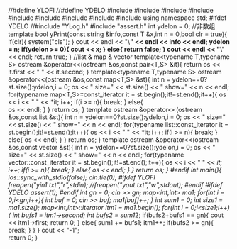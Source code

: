 //#define YLOFI
//#define YDELO
#include<iostream>
#include<iomanip>
#include<string>
#include<sstream>
#include<map>
#include<list>
#include<vector>
#include<algorithm>
#include<cmath> 
using namespace std;
#ifdef YDELO
//#include "YLog.h"
#include "assert.h"
int ydelon = 0;
//非数组
template<typename T>
bool yPrint(const string &info,const T &x,int n = 0,bool clr = true){
	if(clr){
		system("cls");
	}
	cout << endl << "\\**********************" << endl << info << endl;
	ydelon = n;
	if(ydelon >= 0){
		cout << x;
	}
	else{
		return false;
	}
	cout << endl << "**********************\\" << endl;
	return true;
}
//list & map & vector
template<typename T,typename S>
ostream &operator<<(ostream &os,const pair<T,S> &it){
    return 	os << it.first << " " << it.second;
}
template<typename T,typename S>
ostream &operator<<(ostream &os,const map<T,S> &st){
	int n = ydelon==0?st.size():ydelon,i = 0;
	os <<  " size=" << st.size() << " show=" << n << endl;
	for(typename map<T,S>::const_iterator it = st.begin();it!=st.end();it++){
		os << i << " " << *it;
		i++;
		if(i >= n){
			break;
		}
		else{	
			os << endl;
		}
	}
	return os;
}
template<typename T>
ostream &operator<<(ostream &os,const list<T> &st){
	int n = ydelon==0?st.size():ydelon,i = 0;
	os <<  " size=" << st.size() << " show=" << n << endl;
	for(typename list<T>::const_iterator it = st.begin();it!=st.end();it++){
		os << i << " " << *it;
		i++;
		if(i >= n){
			break;
		}
		else{
			os << endl;
		}
	}
	return os;
}
template<typename T>
ostream &operator<<(ostream &os,const vector<T> &st){
	int n = ydelon==0?st.size():ydelon,i = 0;
	os << " size=" << st.size() << " show=" << n << endl;
	for(typename vector<T>::const_iterator it = st.begin();it!=st.end();it++){
		os << i << " " << *it;
		i++;
		if(i >= n){
			break;
		}
		else{
			os << endl;
		}
	}
	return os;
}
#endif
int main(){
	ios::sync_with_stdio(false);
	cin.tie(0);
	#ifdef YLOFI
	freopen("yin1.txt","r",stdin);
	//freopen("yout.txt","w",stdout);
	#endif
	#ifdef YDELO
	assert(1);
	#endif
	int gn = 0;
	cin >> gn;
	map<int,int> ma1;
	for(int i = 0;i<gn;i++){
		int buf = 0;
		cin >> buf;
		ma1[buf]++;
	}
	int sum1 = 0;
	int size1 = ma1.size();
	map<int,int>::iterator itm1 = ma1.begin();
	for(int i = 0;i<size1;i++){
		int bufs1 = itm1->second;
		int bufs2 = sum1*2;
		if(bufs2+bufs1 == gn){
			cout << itm1->first;
			return 0;
		}
		else{
			sum1 += bufs1;
			itm1++;
			if(bufs2 >= gn){
				break;
			}
		}
	}
	cout << "-1";	
	return 0;
}
